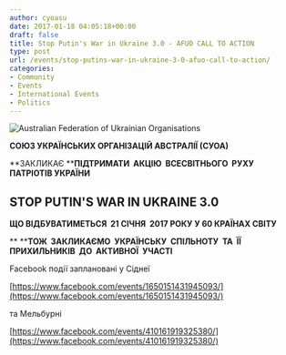 ```yaml
---
author: cyoasu
date: 2017-01-18 04:05:18+00:00
draft: false
title: Stop Putin's War in Ukraine 3.0 - AFUO CALL TO ACTION
type: post
url: /events/stop-putins-war-in-ukraine-3-0-afuo-call-to-action/
categories:
- Community
- Events
- International Events
- Politics
---
```


![Australian Federation of Ukrainian Organisations](http://www.ozeukes.com/wp-content/uploads/2014/10/image001.png)



**СОЮЗ УКРАЇНСЬКИХ ОРГАНІЗАЦІЙ АВСТРАЛІЇ (СУОА)**




**ЗАКЛИКАЄ ****ПІДТРИМАТИ  АКЦІЮ  ВСЕСВІТНЬOГО  РУХУ ПАТРІОТІВ УКРАЇНИ**





## **STOP PUTIN'S WAR IN UKRAINE 3.0**




**ЩО ВІДБУВАТИМЕТЬСЯ  21 СІЧНЯ  2017 РОКУ У 60 КРАЇНАХ СВІТУ**




** ****ТОЖ  ЗАКЛИКАЄМО  УКРАЇНСЬКУ  СПІЛЬНОТУ  ТА  ЇЇ ПРИХИЛЬНИКІВ  ДО  АКТИВНОЇ  УЧАСТІ**




Facebook події заплановані у Сіднеї


[https://www.facebook.com/events/1650151431945093/](https://www.facebook.com/events/1650151431945093/)


та Мельбурні


[https://www.facebook.com/events/410161919325380/](https://www.facebook.com/events/410161919325380/)
